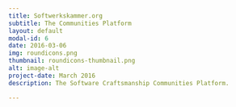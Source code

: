 ```yaml
---
title: Softwerkskammer.org
subtitle: The Communities Platform
layout: default
modal-id: 6
date: 2016-03-06
img: roundicons.png
thumbnail: roundicons-thumbnail.png
alt: image-alt
project-date: March 2016
description: The Software Craftsmanship Communities Platform.

---
```

